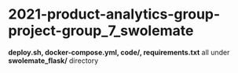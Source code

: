 # 2021-product-analytics-group-project-group_7_swolemate
__deploy.sh, docker-compose.yml, code/, requirements.txt__ all under __swolemate_flask/__ directory
